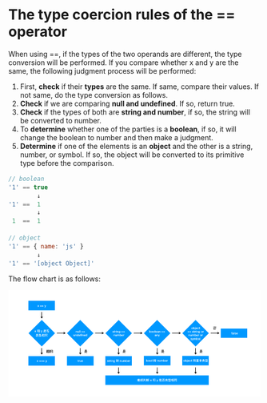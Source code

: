 <!--
 * @Author: cuixiang cuixiang405@gmail.com
 * @Date: 2024-01-07 20:21:13
 * @FilePath: /js-basic-knowledge/2024-01/== operator.md
 * @Description: 
-->
# The type coercion rules of the == operator

When using ==, if the types of the two operands are different, the type conversion will be performed. If you compare whether x and y are the same, the following judgment process will be performed:

1. First, **check** if their **types** are the same. If same, compare their values. If not same, do the type conversion as follows.
2. **Check** if we are comparing **null and undefined**. If so, return true.
3. **Check** if the types of both are **string and number**, if so, the string will be converted to number.
4. To **determine** whether one of the parties is a **boolean**, if so, it will change the boolean to number and then make a judgment.
5. **Determine** if one of the elements is an **object** and the other is a string, number, or symbol. If so, the object will be converted to its primitive type before the comparison.

```js
// boolean
'1' == true
        ↓
'1' ==  1
        ↓
 1  ==  1

// object
'1' == { name: 'js' }
        ↓
'1' == '[object Object]'
```

The flow chart is as follows:

![Alt text](images/==operator.png)
